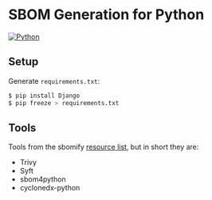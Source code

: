 # SBOM Generation for Python
[![Python](https://github.com/sbomify/sbom-benchmarks/actions/workflows/python.yml/badge.svg)](https://github.com/sbomify/sbom-benchmarks/actions/workflows/python.yml)

## Setup

Generate `requirements.txt`:

```bash
$ pip install Django
$ pip freeze > requirements.txt
```

## Tools

Tools from the sbomify [resource list](https://sbomify.com/resources/#Python), but in short they are:

* Trivy
* Syft
* sbom4python
* cyclonedx-python

